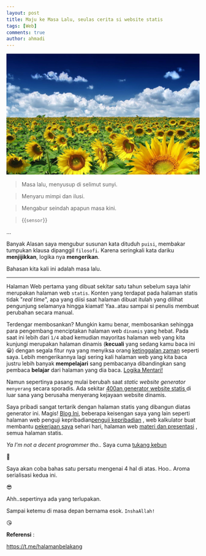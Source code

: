 ```yaml
---
layout: post
title: Maju ke Masa Lalu, seulas cerita si website statis 
tags: [Web]
comments: true
author: ahmadi
--- 
```


![](/img/ps-summer.jpg) 

> Masa lalu, menyusup di selimut sunyi. 

> Menyaru mimpi dan ilusi. 

> Mengabur seindah apapun masa kini.

> {{`sensor`}} 

... 

Banyak Alasan saya mengubur susunan kata dituduh `puisi`, membakar tumpukan klausa dipanggil `filosofi`. 
Karena seringkali kata dariku **menjijikkan**, logika nya **mengerikan**. 

Bahasan kita kali ini adalah masa lalu.

---

Halaman Web pertama yang dibuat sekitar satu tahun sebelum saya lahir merupakan halaman web `statis`.  Konten yang terdapat pada halaman statis tidak "*real time*", apa yang diisi saat halaman dibuat itulah yang dilihat pengunjung selamanya hingga kiamat! 
Yaa..atau sampai si penulis membuat perubahan secara manual. 

Terdengar membosankan? Mungkin kamu benar, membosankan sehingga para pengembang menciptakan halaman web `dinamis` yang hebat. 
Pada saat ini lebih dari `1/4` abad kemudian mayoritas halaman web yang kita kunjungi merupakan halaman dinamis (**kecuali** yang sedang kamu baca ini 😀) dengan segala fitur nya yang menyiksa orang  [ketinggalan zaman](https://ahmadihamid.com/KetinggalanZaman/)  seperti saya. 
Lebih mengerikannya lagi sering kali halaman web yang kita baca justru lebih banyak **mempelajari** sang pembacanya dibandingkan sang pembaca **belajar** dari halaman yang dia baca.  [Logika Mentari!](http://rizaumami.github.io/) 

Namun sepertinya pasang mulai berubah saat *static website generator* `menyerang` secara sporadis. Ada sekitar [400an generator website statis ](https://staticsitegenerators.net/) di luar sana yang berusaha menyerang kejayaan website dinamis.

Saya pribadi sangat tertarik dengan halaman statis yang dibangun diatas generator ini. Magis! 
[Blog Ini](https://ahmadihamid.com/Pertamax/), beberapa keisengan saya yang lain seperti halaman web penguji kepribadian[penguji kepribadian](https://ahmadihamid.com/Pertamax/) , web kalkulator buat membantu  [pekerjaan saya](https://ahmadihamid.com/lpp-calc/urea.html)  sehari hari, halaman web [materi dan presentasi](https://ahmadihamid.com/kubu/) , semua halaman statis. 

*Ya I'm not a decent programmer tho..* Saya cuma [tukang kebun](https://t.me/halamanbelakang)

🤥

Saya akan coba bahas satu persatu mengenai 4 hal di atas. 
Hoo.. Aroma serialisasi kedua ini. 

😎

Ahh..sepertinya ada yang terlupakan.

Sampai ketemu di masa depan bernama esok. `InshaAllah!` 

😘

**Referensi** :

<https://t.me/halamanbelakang> 
